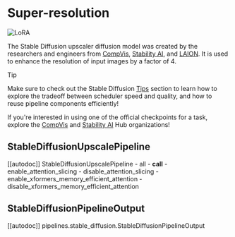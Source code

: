 <!--Copyright 2025 The HuggingFace Team. All rights reserved.

Licensed under the Apache License, Version 2.0 (the "License"); you may not use this file except in compliance with
the License. You may obtain a copy of the License at

http://www.apache.org/licenses/LICENSE-2.0

Unless required by applicable law or agreed to in writing, software distributed under the License is distributed on
an "AS IS" BASIS, WITHOUT WARRANTIES OR CONDITIONS OF ANY KIND, either express or implied. See the License for the
specific language governing permissions and limitations under the License.
-->

# Super-resolution

<div class="flex flex-wrap space-x-1">
  <img alt="LoRA" src="https://img.shields.io/badge/LoRA-d8b4fe?style=flat"/>
</div>

The Stable Diffusion upscaler diffusion model was created by the researchers and engineers from [CompVis](https://github.com/CompVis), [Stability AI](https://stability.ai/), and [LAION](https://laion.ai/). It is used to enhance the resolution of input images by a factor of 4.

> [!TIP]
> Make sure to check out the Stable Diffusion [Tips](overview#tips) section to learn how to explore the tradeoff between scheduler speed and quality, and how to reuse pipeline components efficiently!
>
> If you're interested in using one of the official checkpoints for a task, explore the [CompVis](https://huggingface.co/CompVis) and [Stability AI](https://huggingface.co/stabilityai) Hub organizations!

## StableDiffusionUpscalePipeline

[[autodoc]] StableDiffusionUpscalePipeline
	- all
	- __call__
	- enable_attention_slicing
	- disable_attention_slicing
	- enable_xformers_memory_efficient_attention
	- disable_xformers_memory_efficient_attention

## StableDiffusionPipelineOutput

[[autodoc]] pipelines.stable_diffusion.StableDiffusionPipelineOutput
